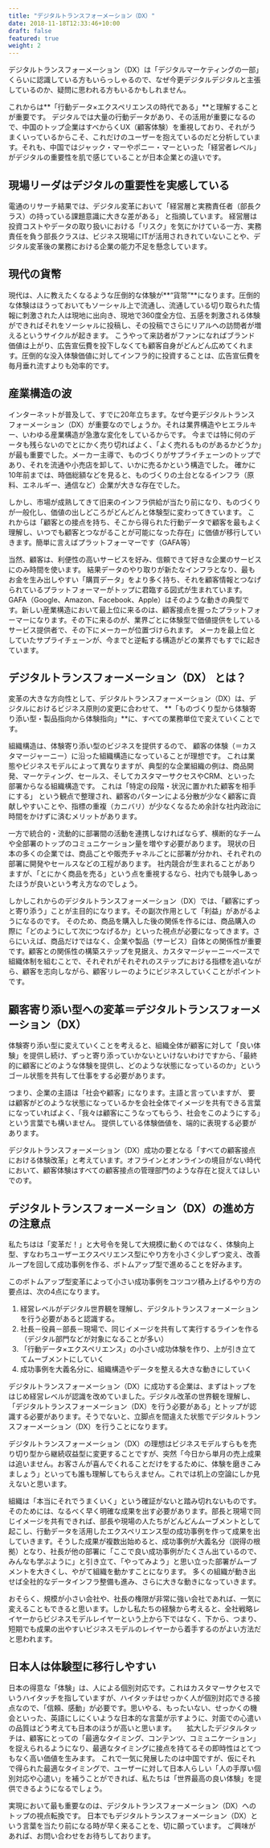 ```yaml
---
title: "デジタルトランスフォーメーション（DX）"
date: 2018-11-18T12:33:46+10:00
draft: false
featured: true
weight: 2
---
```


デジタルトランスフォーメーション（DX）は「デジタルマーケティングの一部」くらいに認識している方もいらっしゃるので、なぜ今更デジタルデジタルと主張しているのか、疑問に思われる方もいるかもしれません。

これからは**「行動データ×エクスペリエンスの時代である」**と理解することが重要です。
デジタルでは大量の行動データがあり、その活用が重要になるので、中国のトップ企業はすべからくUX（顧客体験）を重視しており、それがうまくいっているからこそ、これだけのユーザーを抱えているのだと分析しています。それも、中国ではジャック・マーやポニー・マーといった「経営者レベル」がデジタルの重要性を肌で感じていることが日本企業との違いです。

## 現場リーダはデジタルの重要性を実感している
電通のリサーチ結果では、デジタル変革において「経営層と実務責任者（部長クラス）の持っている課題意識に大きな差がある」 と指摘しています。
経営層は投資コストやデータの取り扱いにおける「リスク」を気にかけている一方、実務責任を負う部長クラスは、ビジネス現場にITが活用されきれていないことや、デジタル変革後の業務における企業の能力不足を懸念しています。


## 現代の貨幣
現代は、人に教えたくなるような圧倒的な体験が**“貨幣”**になります。圧倒的な体験はほうっておいてもソーシャル上で流通し、流通している切り取られた情報に刺激された人は現地に出向き、現地で360度全方位、五感を刺激される体験ができればそれをソーシャルに投稿し、その投稿でさらにリアルへの訪問者が増えるというサイクルが起きます。
こうやって来訪者がファンになればブランド価値は上がり、広告宣伝費を投下しなくても顧客自身がどんどん広めてくれます。圧倒的な没入体験価値に対してインフラ的に投資することは、広告宣伝費を毎月垂れ流すよりも効率的です。

## 産業構造の波
インターネットが普及して、すでに20年立ちます。なぜ今更デジタルトランスフォーメーション（DX）が重要なのでしょうか。それは業界構造やヒエラルキー、いわゆる産業構造が急激な変化をしているからです。
今までは特に何のデータも残らないのでとにかく売り切ればよく、「よく売れるものがあるかどうか」が最も重要でした。メーカー主導で、ものづくりがサプライチェーンのトップであり、それを流通や小売店を卸して、いかに売るかという構造でした。
確かに10年前までは、時価総額などを見ると、ものづくりの土台となるインフラ（原料、エネルギー、通信など）企業が大きな存在でした。 

しかし、市場が成熟してきて旧来のインフラ供給が当たり前になり、ものづくりが一般化し、価値の出しどころがどんどんと体験型に変わってきています。
これからは「顧客との接点を持ち、そこから得られた行動データで顧客を最もよく理解し、いつでも顧客とつながることが可能になった存在」に価値が移行していきます。簡単に言えばプラットフォーマーです（GAFA等）

当然、顧客は、利便性の高いサービスを好み、信頼できて好きな企業のサービスにのみ時間を使います。 結果データのやり取りが新たなインフラとなり、最もお金を生み出しやすい「購買データ」をより多く持ち、それを顧客情報とつなげられているプラットフォーマーがトップに君臨する図式が生まれています。
GAFA（Google、Amazon、Facebook、Apple）はそのような動きの典型です。新しい産業構造において最上位に来るのは、顧客接点を握ったプラットフォーマーになります。その下に来るのが、業界ごとに体験型で価値提供をしているサービス提供者で、その下にメーカーが位置づけられます。
メーカを最上位としていたサプライチェーンが、今までと逆転する構造がどの業界でもすでに起きています。

## デジタルトランスフォーメーション（DX） とは？
変革の大きな方向性として、デジタルトランスフォーメーション（DX）は、デジタルにおけるビジネス原則の変更に合わせて、
**「ものづくり型から体験寄り添い型・製品指向から体験指向」**に、すべての業務単位で変えていくことです。

組織構造は、体験寄り添い型のビジネスを提供するので、 顧客の体験（＝カスタマージャーニー）に沿った組織構造になっていることが理想です。
これは業態やビジネスモデルによって異なりますが、典型的な企業組織の例は、商品開発、マーケティング、セールス、そしてカスタマーサクセスやCRM、といった部署からなる組織構造です。
これは「特定の段階・状況に置かれた顧客を相手にする」 という観点で整理され、顧客のパターンによる分散が少なく顧客に貢献しやすいことや、指標の重複（カニバリ）が少なくなるため余計な社内政治に時間をかけずに済むメリットがあります。

一方で統合的・流動的に部署間の活動を連携しなければならず、横断的なチームや全部署のトップのコミュニケーション量を増やす必要があります。 
現状の日本の多くの企業では、商品ごとや販売チャネルごとに部署が分かれ、それぞれの部署に開発やセールスなどの工程があります。
社内競合が生まれることがありますが、「とにかく商品を売る」という点を重視するなら、社内でも競争しあったほうが良いという考え方なのでしょう。

しかしこれからのデジタルトランスフォーメーション（DX）では、「顧客にずっと寄り添う」ことが主目的になります。その副次作用として「利益」があがるようになるのです。
そのため、商品を購入した後の関係を作るには、商品購入の際に「どのようにして次につなげるか」といった視点が必要になってきます。さらにいえば、商品だけではなく、企業や製品（サービス）自体との関係性が重要です。顧客との関係性の構築ステップを見据え、カスタマージャーニーベースで組織体制を組むことで、それぞれがそれぞれのステップにおける指標を追いながら、顧客を志向しながら、顧客リレーのようにビジネスしていくことがポイントです。

## 顧客寄り添い型への変革＝デジタルトランスフォーメーション（DX）
体験寄り添い型に変えていくことを考えると、組織全体が顧客に対して「良い体験」を提供し続け、ずっと寄り添っていかないといけないわけですから、「最終的に顧客にどのような体験を提供し、どのような状態になっているのか」というゴール状態を共有して仕事をする必要があります。

つまり、企業の主語は「社会や顧客」になります。主語と言っていますが、 要は顧客がどのような状態になっているかを会社全体でイメージを共有できる言葉になっていればよく、「我々は顧客にこうなってもらう、社会をこのようにする」という言葉でも構いません。
提供している体験価値を、端的に表現する必要があります。

デジタルトランスフォーメーション（DX）成功の要となる「すべての顧客接点における体験改革」と考えています。オフラインとオンラインの境目がない時代において、顧客体験はすべての顧客接点の管理部門のような存在と捉えてほしいでのす。

## デジタルトランスフォーメーション（DX）の進め方の注意点
私たちはは「変革だ！」と大号令を発して大規模に動くのではなく、体験向上型、すなわちユーザーエクスペリエンス型にやり方を小さく少しずつ変え、改善ループを回して成功事例を作る、ボトムアップ型で進めることを好みます。

このボトムアップ型変革によって小さい成功事例をコツコツ積み上げるやり方の要点は、次の4点になります。
1. 経営レベルがデジタル世界観を理解し、デジタルトランスフォーメーションを行う必要があると認識する。
2. 社長－役員－部長－現場で、同じイメージを共有して実行するラインを作る（デジタル部門などが対象になることが多い）
3. 「行動データ×エクスペリエンス」の小さい成功体験を作り、上が引き立ててムーブメントにしていく
4. 成功事例を大義名分に、組織構造やデータを整える大きな動きにしていく

デジタルトランスフォーメーション（DX）に成功する企業は、まずはトップをはじめ経営レベルが認識を改めていました。デジタル改革の世界観を理解し、「デジタルトランスフォーメーション（DX）を行う必要がある」とトップが認識する必要があります。そうでないと、立脚点を間違えた状態でデジタルトランスフォーメーション（DX）を行うことになります。


デジタルトランスフォーメーション（DX）の理想はビジネスモデルすらもを売り切り型から継続収益型に変更することですが、突然「今日から単月の売上成果は追いません。お客さんが喜んでくれることだけをするために、体験を磨きこみましょう」といっても誰も理解してもらえません。これでは机上の空論にしか見えないと思います。

組織は「本当にそれでうまくいく」という確証がないと踏み切れないものです。 そのためには、なるべく早く明確な成果を出す必要があります。部長と現場で同じイメージを共有できれば、部長や現場の人たちがどんどんムーブメントとして起こし、行動データを活用したエクスペリエンス型の成功事例を作って成果を出していきます。そうした成果が複数出始めると、成功事例が大義名分（説得の根拠）となり、社長が他の部署に「ここで良い成功事例がたくさん出ているので、みんなも学ぶように」と引き立て、「やってみよう」と思い立った部署がムーブメントを大きくし、やがて組織を動かすことになります。
多くの組織が動き出せば全社的なデータインフラ整備も進み、さらに大きな動きになっていきます。 

おそらく、規模が小さい会社や、社長の権限が非常に強い会社であれば、一気に変えることもできると思います。しかし私たちの経験から考えると、全社戦略レイヤーからビジネスモデルレイヤーという上から下ではなく、下から、つまり、短期でも成果の出やすいビジネスモデルのレイヤーから着手するのがよい方法だと思われます。

## 日本人は体験型に移行しやすい
日本の得意な「体験」は、人による個別対応です。これはカスタマーサクセスでいうハイタッチを指していますが、ハイタッチはせっかく人が個別対応できる接点なので、「信頼、感動」が必要です。思いやる、もったいない、せっかくの機会といった、英語にしにくいような日本的な言葉が示すように、対面での心遣いの品質はどう考えても日本のほうが高いと思います。 　
拡大したデジタルタッチは、顧客にとっての「最適なタイミング、コンテンツ、コミュニケーション」を捉えられるようになり、最適なタイミングに接点を持てるその即時性はとてつもなく高い価値を生みます。
これで一気に発展したのは中国ですが、仮にそれで得られた最適なタイミングで、ユーザーに対して日本人らしい「人の手厚い個別対応や心遣い」を補うことができれば、私たちは「世界最高の良い体験」を提供できるようになるでしょう。

実現において最も重要なのは、デジタルトランスフォーメーション（DX）へのトップの視点転換です。
日本でもデジタルトランスフォーメーション（DX）という言葉を当たり前になる時が早く来ることを、切に願っています。
ご興味があれば、お問い合わせをお待ちしております。


